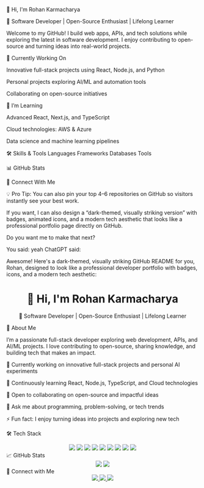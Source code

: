 👋 Hi, I'm Rohan Karmacharya

🚀 Software Developer | Open-Source Enthusiast | Lifelong Learner

Welcome to my GitHub! I build web apps, APIs, and tech solutions while exploring the latest in software development. I enjoy contributing to open-source and turning ideas into real-world projects.

🔭 Currently Working On

Innovative full-stack projects using React, Node.js, and Python

Personal projects exploring AI/ML and automation tools

Collaborating on open-source initiatives

🌱 I’m Learning

Advanced React, Next.js, and TypeScript

Cloud technologies: AWS & Azure

Data science and machine learning pipelines

🛠️ Skills & Tools
Languages	Frameworks	Databases	Tools

	
	
	


	
	
	


	
	
	
📊 GitHub Stats




🔗 Connect With Me






💡 Pro Tip: You can also pin your top 4–6 repositories on GitHub so visitors instantly see your best work.

If you want, I can also design a “dark-themed, visually striking version” with badges, animated icons, and a modern tech aesthetic that looks like a professional portfolio page directly on GitHub.

Do you want me to make that next?

You said:
yeah
ChatGPT said:

Awesome! Here's a dark-themed, visually striking GitHub README for you, Rohan, designed to look like a professional developer portfolio with badges, icons, and a modern tech aesthetic:

<div align="center"> <h1>👋 Hi, I'm Rohan Karmacharya</h1> <p>🚀 Software Developer | Open-Source Enthusiast | Lifelong Learner</p> </div>
🌟 About Me

I’m a passionate full-stack developer exploring web development, APIs, and AI/ML projects. I love contributing to open-source, sharing knowledge, and building tech that makes an impact.

🔭 Currently working on innovative full-stack projects and personal AI experiments

🌱 Continuously learning React, Node.js, TypeScript, and Cloud technologies

👯 Open to collaborating on open-source and impactful ideas

💬 Ask me about programming, problem-solving, or tech trends

⚡ Fun fact: I enjoy turning ideas into projects and exploring new tech

🛠️ Tech Stack
<div align="center"> <img src="https://img.shields.io/badge/Python-3.x-blue?style=for-the-badge&logo=python&logoColor=white" /> <img src="https://img.shields.io/badge/JavaScript-ES6+-yellow?style=for-the-badge&logo=javascript&logoColor=black" /> <img src="https://img.shields.io/badge/React-18.x-blue?style=for-the-badge&logo=react&logoColor=white" /> <img src="https://img.shields.io/badge/Node.js-20.x-green?style=for-the-badge&logo=node.js&logoColor=white" /> <img src="https://img.shields.io/badge/HTML5-orange?style=for-the-badge&logo=html5&logoColor=white" /> <img src="https://img.shields.io/badge/CSS3-blue?style=for-the-badge&logo=css3&logoColor=white" /> <img src="https://img.shields.io/badge/Git-2.x-red?style=for-the-badge&logo=git&logoColor=white" /> <img src="https://img.shields.io/badge/MySQL-8.x-blue?style=for-the-badge&logo=mysql&logoColor=white" /> <img src="https://img.shields.io/badge/Docker-20.x-blue?style=for-the-badge&logo=docker&logoColor=white" /> </div>
📈 GitHub Stats
<div align="center"> <img src="https://github-readme-stats.vercel.app/api?username=rohankarmacharya&show_icons=true&theme=radical" /> <img src="https://github-readme-stats.vercel.app/api/top-langs/?username=rohankarmacharya&layout=compact&theme=radical" /> </div>
🔗 Connect with Me
<div align="center"> <a href="https://www.linkedin.com/in/rohankarmacharya/"> <img src="https://img.shields.io/badge/LinkedIn-Rohan-blue?style=for-the-badge&logo=linkedin&logoColor=white" /> </a> <a href="https://twitter.com/rohankarmacharya"> <img src="https://img.shields.io/badge/Twitter-@rohankarmacharya-1DA1F2?style=for-the-badge&logo=twitter&logoColor=white" /> </a> <a href="#"> <img src="https://img.shields.io/badge/Portfolio-Rohan-green?style=for-the-badge&logo=google-chrome&logoColor=white" /> </a> </div>
